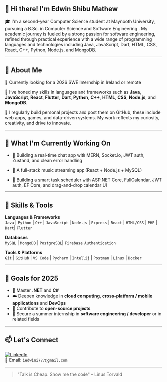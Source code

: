 ## 👋 Hi there! I'm Edwin Shibu Mathew

🎓 I'm a second-year Computer Science student at Maynooth University, pursuing a B.Sc. in Computer Science and Software Engineering . My academic journey is fueled by a strong passion for software engineering, refined through practical experience with a wide range of programming languages and technologies including Java, JavaScript, Dart, HTML, CSS, React, C++, Python, Node.js, and MongoDB.

---

## 💼 About Me

🔹 Currently looking for a 2026 SWE Internship in Ireland or remote

🔹 I’ve honed my skills in languages and frameworks such as **Java**, **JavaScript**, **React**, **Flutter**, **Dart**, **Python**, **C++**, **HTML**, **CSS**, **Node.js**, and **MongoDB**.

🔹 I regularly build personal projects and post them on GitHub, these include web apps, games, and data-driven systems. My work reflects my curiosity, creativity, and drive to innovate.

---

## 🚀 What I'm Currently Working On

- 💬 Building a real-time chat app with MERN, Socket.io, JWT auth, Zustand, and clean error handling
  
- 🎵 A full-stack music streaming app (React + Node.js + MySQL)

- 📅 Building a smart task scheduler with ASP.NET Core, FullCalendar, JWT auth, EF Core, and drag-and-drop calendar UI

---

## 🧠 Skills & Tools

**Languages & Frameworks**  
`Java` | `Python` | `C++` | `JavaScript` | `Node.js` | `Express` | `React` | `HTML/CSS` | `PHP` | `Dart`| `Flutter`

**Databases**  
`MySQL` | `MongoDB` | `PostgreSQL`| `Firebase Authentication`

**Tools & Platforms**  
`Git` | `GitHub` | `VS Code` | `Pycharm` | `Intellij` | `Postman` | `Linux` | `Docker`

---

## 🌱 Goals for 2025

- 🔧 Master **.NET** and **C#**
- ☁️ Deepen knowledge in **cloud computing**, **cross-platform / mobile applications**  and **DevOps**
- 🧩 Contribute to **open-source projects**
- 💼 Secure a summer internship in **software engineering / developer** or in related fields

---

## 📫 Let's Connect

[![LinkedIn](https://img.shields.io/badge/LinkedIn-blue?style=flat&logo=linkedin&logoColor=white)](https://www.linkedin.com/in/edwin-shibu-mathew/)  
📧 Email: `iedwini777@gmail.com`

---

> "Talk is Cheap. Show me the code" – Linus Torvald


<!--
**EdwinShibuMathew/EdwinShibuMathew** is a ✨ _special_ ✨ repository because its `README.md` (this file) appears on your GitHub profile.

Here are some ideas to get you started:

- 🔭 I’m currently working on ...
- 🌱 I’m currently learning ...
- 👯 I’m looking to collaborate on ...
- 🤔 I’m looking for help with ...
- 💬 Ask me about ...
- 📫 How to reach me: ...
- 😄 Pronouns: ...
- ⚡ Fun fact: ...
-->
